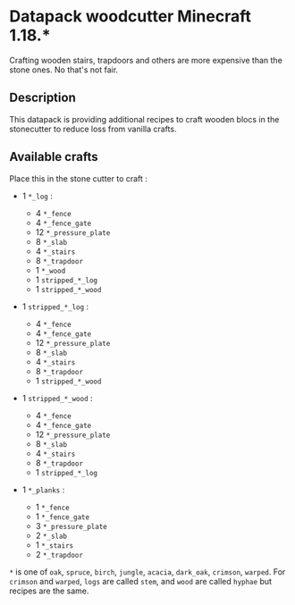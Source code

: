 # Datapack woodcutter Minecraft 1.18.*

Crafting wooden stairs, trapdoors and others are more expensive than the stone ones. No that's not fair.
## Description
This datapack is providing additional recipes to craft wooden blocs in the stonecutter  to reduce loss from vanilla crafts.

## Available crafts
Place this in the stone cutter to craft :
- 1 `*_log` :
  - 4 `*_fence`
  - 4 `*_fence_gate`
  - 12 `*_pressure_plate`
  - 8 `*_slab`
  - 4 `*_stairs`
  - 8 `*_trapdoor`
  - 1 `*_wood`
  - 1 `stripped_*_log`
  - 1 `stripped_*_wood`
- 1 `stripped_*_log` :
    - 4 `*_fence`
    - 4 `*_fence_gate`
    - 12 `*_pressure_plate`
    - 8 `*_slab`
    - 4 `*_stairs`
    - 8 `*_trapdoor`
    - 1 `stripped_*_wood`
- 1 `stripped_*_wood` :
    - 4 `*_fence`
    - 4 `*_fence_gate`
    - 12 `*_pressure_plate`
    - 8 `*_slab`
    - 4 `*_stairs`
    - 8 `*_trapdoor`
    - 1 `stripped_*_log`

- 1 `*_planks` :
    - 1 `*_fence`
    - 1 `*_fence_gate`
    - 3 `*_pressure_plate`
    - 2 `*_slab`
    - 1 `*_stairs`
    - 2 `*_trapdoor`



`*` is one of `oak`, `spruce`, `birch`, `jungle`, `acacia`, `dark_oak`, `crimson`, `warped`. For `crimson` and `warped`, `logs` are called `stem`, and `wood` are called `hyphae` but recipes are the same.
